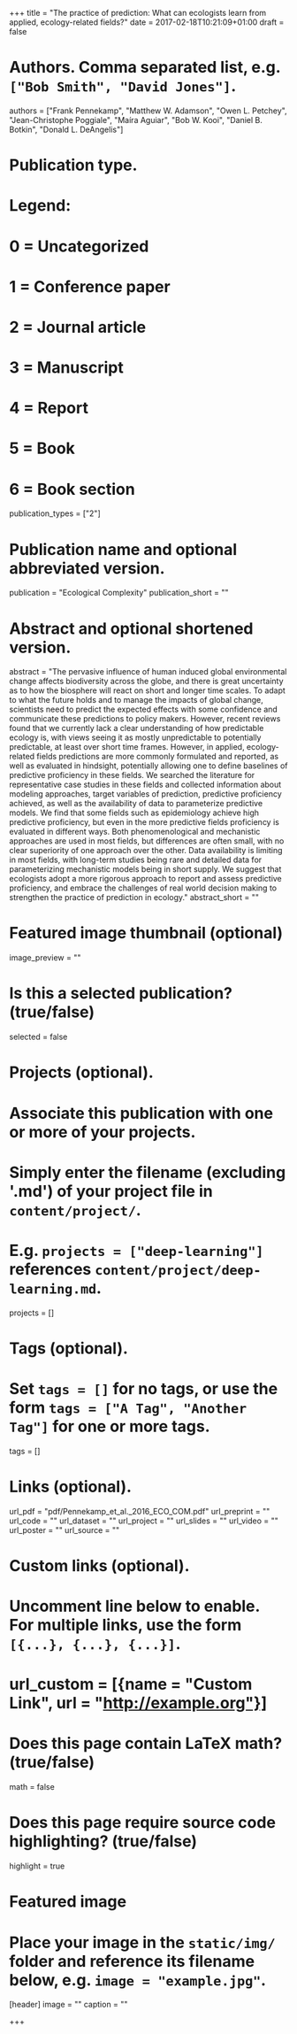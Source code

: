 +++
title = "The practice of prediction: What can ecologists learn from applied, ecology-related fields?"
date = 2017-02-18T10:21:09+01:00
draft = false

# Authors. Comma separated list, e.g. `["Bob Smith", "David Jones"]`.
authors = ["Frank Pennekamp", "Matthew W. Adamson", "Owen L. Petchey", "Jean-Christophe Poggiale", "Maíra Aguiar", "Bob W. Kooi", "Daniel B. Botkin", "Donald L. DeAngelis"]

# Publication type.
# Legend:
# 0 = Uncategorized
# 1 = Conference paper
# 2 = Journal article
# 3 = Manuscript
# 4 = Report
# 5 = Book
# 6 = Book section
publication_types = ["2"]

# Publication name and optional abbreviated version.
publication = "Ecological Complexity"
publication_short = ""

# Abstract and optional shortened version.
abstract = "The pervasive influence of human induced global environmental change affects biodiversity across the globe, and there is great uncertainty as to how the biosphere will react on short and longer time scales. To adapt to what the future holds and to manage the impacts of global change, scientists need to predict the expected effects with some confidence and communicate these predictions to policy makers. However, recent reviews found that we currently lack a clear understanding of how predictable ecology is, with views seeing it as mostly unpredictable to potentially predictable, at least over short time frames. However, in applied, ecology-related fields predictions are more commonly formulated and reported, as well as evaluated in hindsight, potentially allowing one to define baselines of predictive proficiency in these fields. We searched the literature for representative case studies in these fields and collected information about modeling approaches, target variables of prediction, predictive proficiency achieved, as well as the availability of data to parameterize predictive models. We find that some fields such as epidemiology achieve high predictive proficiency, but even in the more predictive fields proficiency is evaluated in different ways. Both phenomenological and mechanistic approaches are used in most fields, but differences are often small, with no clear superiority of one approach over the other. Data availability is limiting in most fields, with long-term studies being rare and detailed data for parameterizing mechanistic models being in short supply. We suggest that ecologists adopt a more rigorous approach to report and assess predictive proficiency, and embrace the challenges of real world decision making to strengthen the practice of prediction in ecology."
abstract_short = ""

# Featured image thumbnail (optional)
image_preview = ""

# Is this a selected publication? (true/false)
selected = false

# Projects (optional).
#   Associate this publication with one or more of your projects.
#   Simply enter the filename (excluding '.md') of your project file in `content/project/`.
#   E.g. `projects = ["deep-learning"]` references `content/project/deep-learning.md`.
projects = []

# Tags (optional).
#   Set `tags = []` for no tags, or use the form `tags = ["A Tag", "Another Tag"]` for one or more tags.
tags = []

# Links (optional).
url_pdf = "pdf/Pennekamp_et_al._2016_ECO_COM.pdf"
url_preprint = ""
url_code = ""
url_dataset = ""
url_project = ""
url_slides = ""
url_video = ""
url_poster = ""
url_source = ""

# Custom links (optional).
#   Uncomment line below to enable. For multiple links, use the form `[{...}, {...}, {...}]`.
# url_custom = [{name = "Custom Link", url = "http://example.org"}]

# Does this page contain LaTeX math? (true/false)
math = false

# Does this page require source code highlighting? (true/false)
highlight = true

# Featured image
# Place your image in the `static/img/` folder and reference its filename below, e.g. `image = "example.jpg"`.
[header]
image = ""
caption = ""

+++
